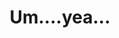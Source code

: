 ---
layout: item
raw_url: https://prdwebappstorage.blob.core.windows.net/kansaspattons/images/gallery-2009-10-31/img59213.jpg
thumb_url: https://prdwebappstorage.blob.core.windows.net/kansaspattons/images/gallery-2009-10-31/thumb_img59213.jpg
post: /kansaspattons/blog/2009/10/31/halloween.html
index: 9
title: Um....yea...
---